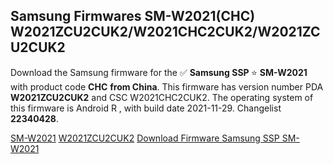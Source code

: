 <h2>Samsung Firmwares SM-W2021(CHC) W2021ZCU2CUK2/W2021CHC2CUK2/W2021ZCU2CUK2</h2>
Download the Samsung firmware for the ✅ <strong>Samsung SSP </strong> ⭐ <strong>SM-W2021</strong> with product code <strong>CHC</strong> <strong> from China</strong>. This firmware has version number PDA <strong>W2021ZCU2CUK2</strong> and CSC W2021CHC2CUK2. The operating system of this firmware is Android R , with build date 2021-11-29. Changelist <strong>22340428</strong>.


[SM-W2021](https://samfirm.shop/samsung/model/SM-W2021)
[W2021ZCU2CUK2](https://samfirm.shop/samsung/pda/W2021ZCU2CUK2)
[Download Firmware Samsung SSP SM-W2021](https://samfirm.shop/samsung/firmware/478609)
